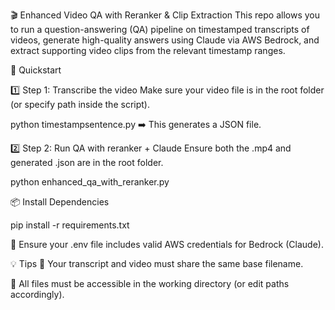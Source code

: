 🎬 Enhanced Video QA with Reranker & Clip Extraction
This repo allows you to run a question-answering (QA) pipeline on timestamped transcripts of videos, generate high-quality answers using Claude via AWS Bedrock, and extract supporting video clips from the relevant timestamp ranges.

🧪 Quickstart

1️⃣ Step 1: Transcribe the video
Make sure your video file is in the root folder (or specify path inside the script).

python timestampsentence.py
➡️ This generates a JSON file.

2️⃣ Step 2: Run QA with reranker + Claude
Ensure both the .mp4 and generated .json are in the root folder.

python enhanced_qa_with_reranker.py

📦 Install Dependencies

pip install -r requirements.txt

🔐 Ensure your .env file includes valid AWS credentials for Bedrock (Claude).

💡 Tips
🧠 Your transcript and video must share the same base filename.

📁 All files must be accessible in the working directory (or edit paths accordingly).

